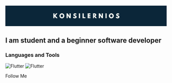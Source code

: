 ![Header](https://github.com/konsilerinos/konsilerinos/blob/main/Assets/title.png)

## I am student and a beginner software developer

### Languages and Tools

![Flutter](https://img.shields.io/badge/-C-0B2639?style=for-the-badge&logo=C&logoColor=2795E2)
![Flutter](https://img.shields.io/badge/-C++-0B2639?style=for-the-badge&logo=C%2b%2b&logoColor=2795E2)

Follow Me
